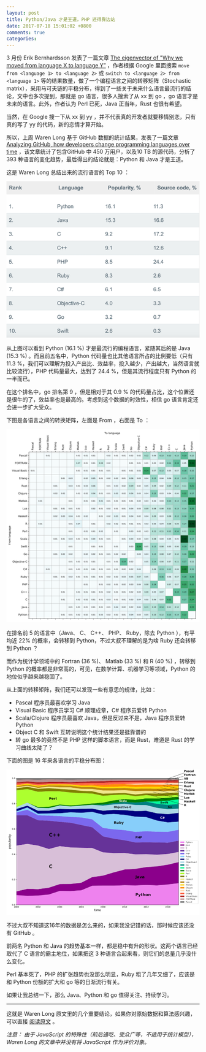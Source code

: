 ```yaml
---
layout: post
title: Python/Java 才是王道，PHP 还得靠边站
date: 2017-07-18 15:01:02 +0800
comments: true
categories: 
---
```


3 月份 Erik Bernhardsson 发表了一篇文章 [The eigenvector of "Why we moved from language X to language Y”](https://erikbern.com/2017/03/15/the-eigenvector-of-why-we-moved-from-language-x-to-language-y.html) ，作者根据 Google 里面搜索 `move from <language 1> to <language 2>` 或 `switch to <language 2> from <language 1>` 等的结果数量，做了一个编程语言之间的转移矩阵（Stochastic matrix），采用马可夫链的平稳分布，得到了一些关于未来什么语言最流行的结论，文中也多次提到，那就是 go 语言，很多人搜索了从 xx 到 go ，go 语言才是未来的语言。此外，作者认为 Perl 已死，Java 正当年，Rust 也很有希望。

当然，在 Google 搜一下从 xx 到 yy ，并不代表真的开发者就要移情别恋，只有真的写了 yy 的代码，新的恋情才算开始。

所以，上周 Waren Long 基于 GitHub 数据的统计结果，发表了一篇文章 [Analyzing GitHub, how developers change programming languages over time](https://blog.sourced.tech/post/language_migrations/) ，该文章统计了包含GitHub 中 450 万用户，以及10 TB 的源代码，分析了 393 种语言的变化趋势，最后得出的结论就是：Python 和 Java 才是王道。

这是 Waren Long 总结出来的流行语言的 Top 10 ：

![](/images/2017/07/language_top_10.png)

从上图可以看到 Python (16.1 %) 才是最流行的编程语言，紧随其后的是 Java (15.3 %) 。而且前五名中，Python 代码量也比其他语言所占的比例要低（只有 11.3 %，我们可以理解为投入产出比、效益率，投入越少，产出越大，当然语言就比较流行），PHP 代码量最大，达到了 24.4 %，但是其流行程度只有 Python 的一半而已。

在这个排名中，go 排名第 9 ，但是相对于其 0.9 % 的代码量占比，这个位置还是很牛的了，效益率也是最高的。考虑到这个数据的时效性，相信 go 语言肯定还会进一步扩大受众。


下图是各语言之间的转换矩阵，左面是 From ，右面是 To ：

![](/images/2017/07/sum_matrix_22lang_eig.svg)

在排名前 5 的语言中（Java、 C、 C++、 PHP、 Ruby，除去 Python ），有平均近 22% 的概率，会转移到 Python，不过大叔不理解的是为啥 Ruby 还会转移到 Python ？

而作为统计学领域中的 Fortran (36 %)、 Matlab (33 %) 和 R (40 %) ，转移到 Python 的概率都是非常高的，可见，在数学计算、机器学习等领域，Python 的地位似乎越来越稳固了。

从上面的转移矩阵，我们还可以发现一些有意思的规律，比如：

* Pascal 程序员最喜欢学习 Java
* Visual Basic 程序员学习 C# 顺理成章，C# 程序员爱转 Python
* Scala/Clojure 程序员最喜欢 Java，但是反过来不是，Java 程序员爱转 Python
* Object C 和 Swift 互转说明这个统计结果还是挺靠谱的
* 转 go 最多的竟然不是 PHP 这样的脚本语言，而是 Rust，难道是 Rust 的学习曲线太陡了？

下面的图是 16 年来各语言的平稳分布图：

![](/images/2017/07/eigenvect_stack_22lang.png)

不过大叔不知道这16年的数据是怎么来的，如果我没记错的话，那时候应该还没有 GitHub 。

前两名 Python 和 Java 的趋势基本一样，都是稳中有升的形状。这两个语言已经取代了 C 语言的霸主地位，如果把这 3 种语言合起来看，则它们的总量几乎没什么变化。

Perl 基本死了，PHP 的扩张趋势也没那么明显，Ruby 粗了几年又细了，应该是和 Python 份额的扩大和 go 等的日渐流行有关。

如果让我总结一下，那么 Java、Python 和 go 值得关注、持续学习。

<hr>

这就是 Waren Long 原文里的几个重要结论，如果你对原始数据和算法感兴趣，可以直接 [阅读原文](https://blog.sourced.tech/post/language_migrations/)  。

*注意： 由于 JavaScript 的特殊性（前后通吃、受众广等，不适用于统计模型），Waren Long 的文章中并没有将 JavaScript 作为评价对象。*

